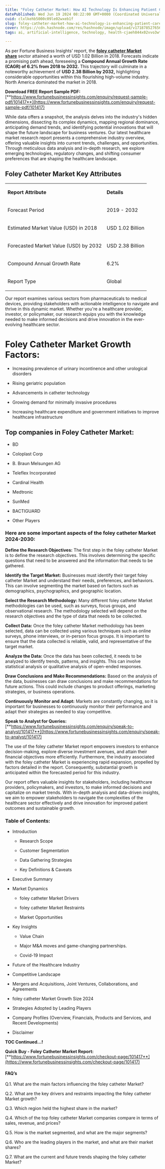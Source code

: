 ```yaml
---
title: "Foley Catheter Market: How AI Technology Is Enhancing Patient Care"
datePublished: Wed Jun 19 2024 08:22:00 GMT+0000 (Coordinated Universal Time)
cuid: clxlkehb5000c09le02wxeb1f
slug: foley-catheter-market-how-ai-technology-is-enhancing-patient-care
cover: https://cdn.hashnode.com/res/hashnode/image/upload/v1718785276560/f72856db-5bc1-4345-a375-aaae38f5b7df.png
tags: ai, artificial-intelligence, technology, health-cjaeh844x02vvo3wtj5r2s75q, healthcare, foley-catheters-market

---
```


As per Fortune Business Insights’ report, the [**foley catheter Market share**](https://www.fortunebusinessinsights.com/industry-reports/foley-catheters-market-101417) sector attained a worth of USD 1.02 Billion in 2018. Forecasts indicate a promising path ahead, foreseeing a **Compound Annual Growth Rate (CAGR) of 6.2% from 2018 to 2032.** This trajectory will culminate in a noteworthy achievement of **USD 2.38 Billion by 2032,** highlighting considerable opportunities within this flourishing high-volume industry. North America dominated the market in 2018.

**Download FREE Report Sample PDF:** [**https://www.fortunebusinessinsights.com/enquiry/request-sample-pdf/101417**](https://www.fortunebusinessinsights.com/enquiry/request-sample-pdf/101417)

While data offers a snapshot, the analysis delves into the industry's hidden dimensions, dissecting its complex dynamics, mapping regional dominance, anticipating demand trends, and identifying potential innovations that will shape the future landscape for business ventures. Our latest healthcare market research report presents a comprehensive industry overview, offering valuable insights into current trends, challenges, and opportunities. Through meticulous data analysis and in-depth research, we explore emerging technologies, regulatory changes, and shifting consumer preferences that are shaping the healthcare landscape.

## **Foley Catheter Market Key Attributes**

<table><tbody><tr><td colspan="1" rowspan="1"><p><strong>Report Attribute</strong></p></td><td colspan="1" rowspan="1"><p><strong>Details</strong></p></td></tr><tr><td colspan="1" rowspan="1"><p>Forecast Period</p></td><td colspan="1" rowspan="1"><p>2019 - 2032</p></td></tr><tr><td colspan="1" rowspan="1"><p>Estimated Market Value (USD) in&nbsp;2018</p></td><td colspan="1" rowspan="1"><p>USD 1.02 Billion</p></td></tr><tr><td colspan="1" rowspan="1"><p>Forecasted Market Value (USD) by&nbsp;2032</p></td><td colspan="1" rowspan="1"><p>USD 2.38 Billion</p></td></tr><tr><td colspan="1" rowspan="1"><p>Compound Annual Growth Rate</p></td><td colspan="1" rowspan="1"><p>6.2%</p></td></tr><tr><td colspan="1" rowspan="1"><p>Report Type</p></td><td colspan="1" rowspan="1"><p>Global</p></td></tr></tbody></table>

Our report examines various sectors from pharmaceuticals to medical devices, providing stakeholders with actionable intelligence to navigate and thrive in this dynamic market. Whether you're a healthcare provider, investor, or policymaker, our research equips you with the knowledge needed to make informed decisions and drive innovation in the ever-evolving healthcare sector.

# Foley Catheter Market Growth Factors:

* Increasing prevalence of urinary incontinence and other urological disorders
    
* Rising geriatric population
    
* Advancements in catheter technology
    
* Growing demand for minimally invasive procedures
    
* Increasing healthcare expenditure and government initiatives to improve healthcare infrastructure
    

## **Top companies in Foley Catheter Market:**

* BD
    
* Coloplast Corp
    
* B. Braun Melsungen AG
    
* Teleflex Incorporated
    
* Cardinal Health
    
* Medtronic
    
* SunMed
    
* BACTIGUARD
    
* Other Players
    

### **Here are some important aspects of the foley catheter Market 2024-2030:**

**Define the Research Objectives:** The first step in the foley catheter Market is to define the research objectives. This involves determining the specific questions that need to be answered and the information that needs to be gathered.

**Identify the Target Market:** Businesses must identify their target foley catheter Market and understand their needs, preferences, and behaviors. This can involve segmenting the market based on factors such as demographics, psychographics, and geographic location.

**Select the Research Methodology:** Many different foley catheter Market methodologies can be used, such as surveys, focus groups, and observational research. The methodology selected will depend on the research objectives and the type of data that needs to be collected.

**Collect Data:** Once the foley catheter Market methodology has been selected, data can be collected using various techniques such as online surveys, phone interviews, or in-person focus groups. It is important to ensure that the data collected is reliable, valid, and representative of the target market.

**Analyze the Data:** Once the data has been collected, it needs to be analyzed to identify trends, patterns, and insights. This can involve statistical analysis or qualitative analysis of open-ended responses.

**Draw Conclusions and Make Recommendations:** Based on the analysis of the data, businesses can draw conclusions and make recommendations for future actions. This could include changes to product offerings, marketing strategies, or business operations.

**Continuously Monitor and Adapt:** Markets are constantly changing, so it is important for businesses to continuously monitor their performance and adapt their strategies as needed to stay competitive.

**Speak to Analyst for Queries:** [**https://www.fortunebusinessinsights.com/enquiry/speak-to-analyst/101417**](https://www.fortunebusinessinsights.com/enquiry/speak-to-analyst/101417)

The use of the foley catheter Market report empowers investors to enhance decision-making, explore diverse investment avenues, and attain their financial objectives more efficiently. Furthermore, the industry associated with the foley catheter Market is experiencing rapid expansion, propelled by factors detailed in the report. Consequently, substantial growth is anticipated within the forecasted period for this industry.

Our report offers valuable insights for stakeholders, including healthcare providers, policymakers, and investors, to make informed decisions and capitalize on market trends. With in-depth analysis and data-driven insights, we aim to empower stakeholders to navigate the complexities of the healthcare sector effectively and drive innovation for improved patient outcomes and sustainable growth.

### **Table of Contents:**

* Introduction
    
    * Research Scope
        
    * Customer Segmentation
        
    * Data Gathering Strategies
        
    * Key Definitions & Caveats
        
* Executive Summary
    
* Market Dynamics
    
    * foley catheter Market Drivers
        
    * foley catheter Market Restraints
        
    * Market Opportunities
        
* Key Insights
    
    * Value Chain
        
    * Major M&A moves and game-changing partnerships.
        
    * Covid-19 Impact
        
* Future of the Healthcare Industry
    
* Competitive Landscape
    
* Mergers and Acquisitions, Joint Ventures, Collaborations, and Agreements
    
* foley catheter Market Growth Size 2024
    
* Strategies Adopted by Leading Players
    
* Company Profiles (Overview, Financials, Products and Services, and Recent Developments)
    
* Disclaimer
    

**TOC Continued…!**

**Quick Buy - Foley Catheter Market Report:** [**https://www.fortunebusinessinsights.com/checkout-page/101417**](https://www.fortunebusinessinsights.com/checkout-page/101417)

#### **FAQ’s**

Q.1. What are the main factors influencing the foley catheter Market?

Q.2. What are the key drivers and restraints impacting the foley catheter Market growth?

Q.3. Which region held the highest share in the market?

Q.4. Which of the top foley catheter Market companies compare in terms of sales, revenue, and prices?

Q.5. How is the market segmented, and what are the major segments?

Q.6. Who are the leading players in the market, and what are their market shares?

Q.7. What are the current and future trends shaping the foley catheter Market?